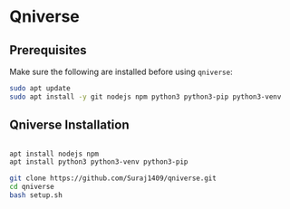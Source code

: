 # Qniverse 

## Prerequisites

Make sure the following are installed before using `qniverse`:
```bash
sudo apt update
sudo apt install -y git nodejs npm python3 python3-pip python3-venv

```
## Qniverse Installation

```bash

apt install nodejs npm
apt install python3 python3-venv python3-pip

git clone https://github.com/Suraj1409/qniverse.git
cd qniverse
bash setup.sh

```